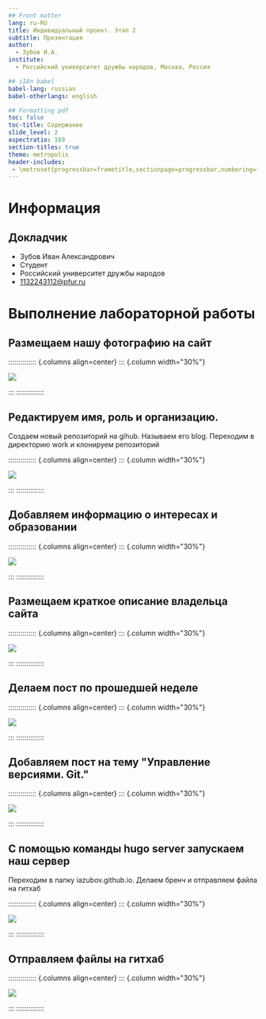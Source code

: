 ```yaml
---
## Front matter
lang: ru-RU
title: Индивидуальный проект. Этап 2
subtitle: Презентация
author:
  - Зубов И.А.
institute:
  - Российский университет дружбы народов, Москва, Россия

## i18n babel
babel-lang: russian
babel-otherlangs: english

## Formatting pdf
toc: false
toc-title: Содержание
slide_level: 2
aspectratio: 169
section-titles: true
theme: metropolis
header-includes:
 - \metroset{progressbar=frametitle,sectionpage=progressbar,numbering=fraction}
---
```


# Информация

## Докладчик

  * Зубов Иван Александрович
  * Студент
  * Российский университет дружбы народов
  * 1132243112@pfur.ru

# Выполнение лабораторной работы

## Размещаем нашу фотографию на сайт

:::::::::::::: {.columns align=center}
::: {.column width="30%"}

![](image/1.png)

:::
::::::::::::::

## Редактируем имя, роль и организацию.

Создаем новый репозиторий на gihub. Называем его blog. Переходим в директорию work и клонируем репозиторий

:::::::::::::: {.columns align=center}
::: {.column width="30%"}

![](image/2.png)

:::
::::::::::::::

## Добавляем информацию о интересах и образовании


:::::::::::::: {.columns align=center}
::: {.column width="30%"}

![](image/3.png)

:::
::::::::::::::

## Размещаем краткое описание владельца сайта

:::::::::::::: {.columns align=center}
::: {.column width="30%"}

![](image/4.png)

:::
::::::::::::::

## Делаем пост по прошедшей неделе

:::::::::::::: {.columns align=center}
::: {.column width="30%"}

![](image/5.png)

:::
::::::::::::::

## Добавляем пост на тему "Управление версиями. Git."


:::::::::::::: {.columns align=center}
::: {.column width="30%"}

![](image/6.png)

:::
::::::::::::::

## C помощью команды hugo server запускаем наш сервер

Переходим в папку iazubov.github.io. Делаем бренч и отправляем файла на гитхаб

:::::::::::::: {.columns align=center}
::: {.column width="30%"}

![](image/7.png)

:::
::::::::::::::

## Отправляем файлы на гитхаб

:::::::::::::: {.columns align=center}
::: {.column width="30%"}

![](image/8.png)

:::
::::::::::::::
